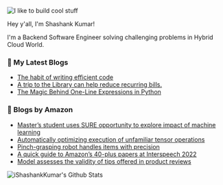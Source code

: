 ![I like to build cool stuff](https://res.cloudinary.com/dt8g3rhcy/image/upload/v1595929574/i_like_to_build_cool_shit._1_nzbwjh.png)

Hey y'all, I'm Shashank Kumar! 

I'm a Backend Software Engineer solving challenging problems in Hybrid Cloud World.

### 📕 My Latest Blogs
<!-- BLOG-POST-LIST:START -->
- [The habit of writing efficient code](https://medium.com/@ishashankkumar/the-habit-of-writing-efficient-code-153b05f04269?source=rss-d24dda280d5f------2)
- [A trip to the Library can help reduce recurring bills.](https://medium.com/swlh/a-trip-to-the-library-can-help-reduce-recurring-bills-23bca495cdf5?source=rss-d24dda280d5f------2)
- [The Magic Behind One-Line Expressions in Python](https://medium.com/swlh/the-magic-behind-one-line-expressions-in-python-816c10180c5c?source=rss-d24dda280d5f------2)
<!-- BLOG-POST-LIST:END -->

### 📕 Blogs by Amazon
<!-- AMAZON-BLOG-POST-LIST:START -->
- [Master’s student uses SURE opportunity to explore impact of machine learning](https://www.amazon.science/academic-engagements/masters-student-maryam-aziz-uses-sure-opportunity-to-explore-social-impact-of-machine-learning)
- [Automatically optimizing execution of unfamiliar tensor operations](https://www.amazon.science/blog/automatically-optimizing-execution-of-unfamiliar-tensor-operations)
- [Pinch-grasping robot handles items with precision](https://www.amazon.science/latest-news/pinch-grasping-robot-handles-items-with-precision)
- [A quick guide to Amazon’s 40-plus papers at Interspeech 2022](https://www.amazon.science/blog/a-quick-guide-to-amazons-40-plus-interspeech-papers)
- [Model assesses the validity of tips offered in product reviews](https://www.amazon.science/blog/model-assesses-the-validity-of-tips-offered-in-product-reviews)
<!-- AMAZON-BLOG-POST-LIST:END -->



<img align="center" alt="iShashankKumar's Github Stats" src="https://github-readme-stats.vercel.app/api?username=ishashankkumar&show_icons=true&hide_border=true" />
